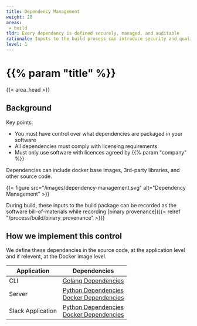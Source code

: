 ```yaml
---
title: Dependency Management
weight: 20
areas: 
 - build
tldr: Every dependency is defined securely, managed, and auditable
rationale: Inputs to the build process can introduce security and quality issues, and as such must be defined, controlled, and transparent as part of the software development lifecycle.
level: 1
---
```


# {{% param "title" %}}
{{< area_head >}}

## Background

Key points:

* You must have control over what dependencies are packaged in your software
* All dependencies must comply with licensing requirements
* Must only use software with licences agreed by {{% param "company"  %}}

Dependencies can include docker base images, 3rd-party libraries, and other
source code.

{{< figure src="/images/dependency-management.svg" alt="Dependency Management" >}}


During build, these inputs to the build package can be recorded as the software
bill-of-materials while recording
[binary provenance]({{< relref "/process/build/binary_provenance" >}})

## How we implement this control

We define these dependencies in the source code, at the application level and if relevent, at the Docker image level.

| Application | Dependencies |
| ----------- | ------------ |
| CLI | [Golang Dependencies](https://github.com/kosli-dev/cli/blob/main/go.mod) |
| Server | [Python Dependencies](https://github.com/kosli-dev/server/blob/master/src/requirements.txt) <br/> [Docker Dependencies](https://github.com/kosli-dev/server/blob/master/Dockerfile) |
| Slack Application | [Python Dependencies](https://github.com/kosli-dev/slack-auth-app/blob/main/src/requirements.txt) <br/> [Docker Dependencies](https://github.com/kosli-dev/slack-auth-app/blob/main/Dockerfile) |